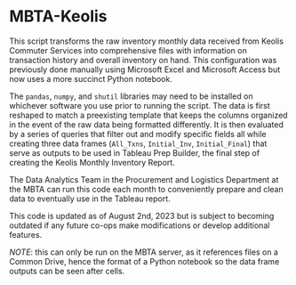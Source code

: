 # MBTA-Keolis

This script transforms the raw inventory monthly data received from Keolis Commuter Services into comprehensive files with information on transaction history and overall inventory on hand. This configuration was previously done manually using Microsoft Excel and Microsoft Access but now uses a more succinct Python notebook.

The `pandas`, `numpy`, and `shutil` libraries may need to be installed on whichever software you use prior to running the script. The data is first reshaped to match a preexisting template that keeps the columns organized in the event of the raw data being formatted differently. It is then evaluated by a series of queries that filter out and modify specific fields all while creating three data frames (`All_Txns`, `Initial_Inv`, `Initial_Final`) that serve as outputs to be used in Tableau Prep Builder, the final step of creating the Keolis Monthly Inventory Report.

The Data Analytics Team in the Procurement and Logistics Department at the MBTA can run this code each month to conveniently prepare and clean data to eventually use in the Tableau report. 

This code is updated as of August 2nd, 2023 but is subject to becoming outdated if any future co-ops make modifications or develop additional features.

*NOTE*: this can only be run on the MBTA server, as it references files on a Common Drive, hence the format of a Python notebook so the data frame outputs can be seen after cells.
